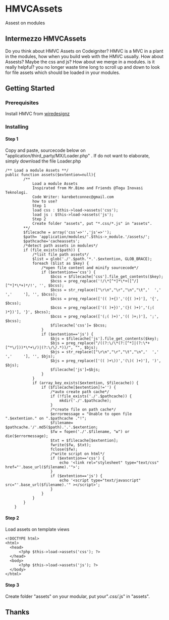 # HMVCAssets
Assest on modules

## Intermezzo HMVCAssets
Do you think about HMVC Assets on Codeigniter?
HMVC is a MVC in a plant in the modules, how when you build web with the HMVC usually.
How about Assests? Maybe the css and js?
How about we merge in a modules. is it really helpful? you no longer waste time long to scroll up and down to look for file assets which should be loaded in your modules.
## Getting Started

### Prerequisites
Install HMVC from [wiredesignz](https://bitbucket.org/wiredesignz/codeigniter-modular-extensions-hmvc)
### Installing
#### Step 1
Copy and paste, sourcecode below on "application/third_party/MX/Loader.php" . If do not want to elaborate, simply download the file Loader.php
```
/** Load a module Assets **/
public function assets($extention=null){
		/** 
			Load a module Assets
			Inspirated from Mr.Bimo and Friends @Togu Inovasi Teknologi.
			Code Writer: karebetconnec@gmail.com
			how to use?
			Step 1
			load css : $this->load->assets('css');
			load js : $this->load->assets('js');
			Step 2
			Create folder "assets", put "*.css/*.js" in "assets".
		**/
		$filecache = array('css'=>'','js'=>'');
		$path= 'application/modules/'.$this->_module.'/assets/';
		$pathcache='cacheassets';
		/*detect path assets in modules*/
		if (file_exists($path)) {
			/*list file path assets*/
			$list = glob('./'.$path.'*.'.$extention, GLOB_BRACE);
			foreach ($list as $key) {
				/*open file content and minify sourcecode*/
				if ($extention=='css') {
					$bcss = $filecache['css'].file_get_contents($key);
					$bcss = preg_replace('!/\*[^*]*\*+([^/][^*]*\*+)*/!', '', $bcss);
				    $bcss = str_replace(["\r\n","\r","\n","\t",'  ','    ','     '], '', $bcss);
				    $bcss = preg_replace(['(( )+{)','({( )+)'], '{', $bcss);
				    $bcss = preg_replace(['(( )+})','(}( )+)','(;( )*})'], '}', $bcss);
				    $bcss = preg_replace(['(;( )+)','(( )+;)'], ';', $bcss);
					$filecache['css']= $bcss;
				}
				if ($extention=='js') {
					$bjs = $filecache['js'].file_get_contents($key);
					$bjs = preg_replace("/((?:\/\*(?:[^*]|(?:\*+[^*\/]))*\*+\/)|(?:\/\/.*))/", "", $bjs);
				    $bjs = str_replace(["\r\n","\r","\t","\n",'  ','    ','     '], '', $bjs);
				    $bjs = preg_replace(['(( )+\))','(\)( )+)'], ')', $bjs);
					$filecache['js']=$bjs;
				}
			}
			if (array_key_exists($extention, $filecache)) {
				if ($filecache[$extention]!='') {
					/*auto create path cache*/
					if (!file_exists('./'.$pathcache)) {
						mkdir('./'.$pathcache);
					}
					/*create file on path cache*/
					$errormessage = "Unable to open file ".$extention." on ".$pathcache ."!";
					$filename= $pathcache.'/'.md5($path).'.'.$extention;
					$fw = fopen('./'.$filename, "w") or die($errormessage);
					$txt = $filecache[$extention];
					fwrite($fw, $txt);
					fclose($fw);
					/*write script on html*/
					if ($extention=='css') {
						echo '<link rel="stylesheet" type="text/css" href="'.base_url($filename).'">';
					}
					if ($extention=='js') {
						echo '<script type="text/javascript" src="'.base_url($filename).'" ></script>';
					}
				}
			}
		}
	}
  ```
#### Step 2
Load assets on template views
  ```
  <!DOCTYPE html>
  <html>
    <head>
	    <?php $this->load->assets('css'); ?>
    </head>
    <body>
	    <?php $this->load->assets('js'); ?>
    </body>
  </html>
  ```
#### Step 3
Create folder "assets" on your modular, put your"*.css/*.js" in "assets".
  
## Thanks
